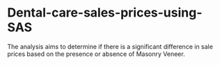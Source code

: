 # Dental-care-sales-prices-using-SAS
The analysis aims to determine if there is a significant difference in sale prices based on the presence or absence of Masonry Veneer.
